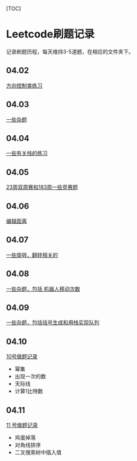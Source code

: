 [TOC]
# Leetcode刷题记录
记录刷题历程，每天维持3-5道题，在相应的文件夹下。

## 04.02

[方向控制类练习](./04.02)

## 04.03

[一些杂题](./04.03)

## 04.04

[一些有关栈的练习](./04.04)

## 04.05

[23周双周赛和183周一些竞赛题](./04.05)

## 04.06

[编辑距离](./04.06)

## 04.07

[一些旋转、翻转相关的](./04.07)

## 04.08

[一些杂题，包括 机器人移动次数](./04.08)

## 04.09

[一些杂题，包括括号生成和用栈实现队列](./04.09)

## 04.10

[10号做题记录](./04.10)

- 幂集
- 出现一次的数
- 天际线
- 计算1比特数

## 04.11

[11 号做题记录](./04.11)

- 鸡蛋掉落
- 对角线排序
- 二叉搜索树中插入值